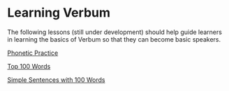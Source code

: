 # Learning Verbum

The following lessons (still under development) should help guide learners in learning the basics of Verbum so that they can become basic speakers. 

[Phonetic Practice](Phonology.md)

[Top 100 Words](100Words.md)

[Simple Sentences with 100 Words](simple-sentences.md)

